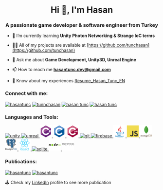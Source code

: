 <h1 align="center">Hi 👋, I'm Hasan</h1>
<h3 align="center">A passionate game developer & software engineer from Turkey</h3>

- 🔭 I’m currently learning **Unity Photon Networking & Strange IoC terms**

- 👨‍💻 All of my projects are available at [https://github.com/tunchasan](https://github.com/tunchasan)

- 💬 Ask me about **Game Development, Unity3D, Unreal Engine**

- 📫 How to reach me **hasantunc.dev@gmail.com**

- 📄 Know about my experiences [Resume_Hasan_Tunc_EN](https://github.com/tunchasan/tunchasan/files/8583549/Resume_Hasan_Tunc_EN.pdf)

<h3 align="left">Connect with me:</h3>
<p align="left">
<a href="https://linkedin.com/in/hasantunc" target="blank"><img align="center" src="https://raw.githubusercontent.com/rahuldkjain/github-profile-readme-generator/master/src/images/icons/Social/linked-in-alt.svg" alt="hasantunc" height="30" width="40" /></a>
<a href="https://instagram.com/tunnchasan" target="blank"><img align="center" src="https://raw.githubusercontent.com/rahuldkjain/github-profile-readme-generator/master/src/images/icons/Social/instagram.svg" alt="tunnchasan" height="30" width="40" /></a>
<a href="https://www.youtube.com/channel/UCwX_MY1qJwZwEh9z1I80uzA" target="blank"><img align="center" src="https://raw.githubusercontent.com/rahuldkjain/github-profile-readme-generator/master/src/images/icons/Social/youtube.svg" alt="hasan tunc" height="30" width="40" /></a>
<a href="https://hasan-tunc.itch.io" target="blank"><img align="center" src="https://user-images.githubusercontent.com/39636292/165754901-b574a8b3-58d4-4c10-9a08-982ae089ecc2.png" alt="hasan tunc" height="40" width="40" /></a>
</p>

<h3 align="left">Languages and Tools:</h3>
<p align="left"> 
    <a href="https://unity.com/" target="_blank" rel="noreferrer"> <img src="https://user-images.githubusercontent.com/39636292/165769742-c31d8302-7868-4845-82e9-4ea5ec282fd3.png" alt="unity" width="44" height="44"/> </a> 
  <a href="https://unrealengine.com/" target="_blank" rel="noreferrer"> <img src="https://user-images.githubusercontent.com/39636292/165765397-aabb0f4b-e317-4d3d-82dd-eb43e71ac467.png" alt="unreal" width="38" height="38"/> </a>
  <a href="https://www.w3schools.com/cs/" target="_blank" rel="noreferrer"> <img src="https://raw.githubusercontent.com/devicons/devicon/master/icons/csharp/csharp-original.svg" alt="csharp" width="40" height="40"/> </a> 
  <a href="https://www.cprogramming.com/" target="_blank" rel="noreferrer"> <img src="https://raw.githubusercontent.com/devicons/devicon/master/icons/c/c-original.svg" alt="c" width="40" height="40"/> </a> 
  <a href="https://www.w3schools.com/cpp/" target="_blank" rel="noreferrer"> <img src="https://raw.githubusercontent.com/devicons/devicon/master/icons/cplusplus/cplusplus-original.svg" alt="cplusplus" width="40" height="40"/> </a> 
 <a href="https://git-scm.com/" target="_blank" rel="noreferrer"> <img src="https://www.vectorlogo.zone/logos/git-scm/git-scm-icon.svg" alt="git" width="40" height="40"/> </a> 
  <a href="https://firebase.google.com/" target="_blank" rel="noreferrer"> <img src="https://www.vectorlogo.zone/logos/firebase/firebase-icon.svg" alt="firebase" width="40" height="40"/> </a> 
  <a href="https://www.java.com" target="_blank" rel="noreferrer"> <img src="https://raw.githubusercontent.com/devicons/devicon/master/icons/java/java-original.svg" alt="java" width="40" height="40"/> </a> 
  <a href="https://developer.mozilla.org/en-US/docs/Web/JavaScript" target="_blank" rel="noreferrer"> <img src="https://raw.githubusercontent.com/devicons/devicon/master/icons/javascript/javascript-original.svg" alt="javascript" width="40" height="40"/> </a> 
  <a href="https://www.mongodb.com/" target="_blank" rel="noreferrer"> <img src="https://raw.githubusercontent.com/devicons/devicon/master/icons/mongodb/mongodb-original-wordmark.svg" alt="mongodb" width="40" height="40"/> </a> 
  <a href="https://www.postgresql.org" target="_blank" rel="noreferrer"> <img src="https://raw.githubusercontent.com/devicons/devicon/master/icons/postgresql/postgresql-original-wordmark.svg" alt="postgresql" width="40" height="40"/> </a> 
  <a href="https://reactjs.org/" target="_blank" rel="noreferrer"> <img src="https://raw.githubusercontent.com/devicons/devicon/master/icons/react/react-original-wordmark.svg" alt="react" width="40" height="40"/> </a> 
  <a href="https://www.sqlite.org/" target="_blank" rel="noreferrer"> <img src="https://www.vectorlogo.zone/logos/sqlite/sqlite-icon.svg" alt="sqlite" width="40" height="40"/> </a>
  <a href="https://nodejs.org" target="_blank" rel="noreferrer"> <img src="https://raw.githubusercontent.com/devicons/devicon/master/icons/nodejs/nodejs-original-wordmark.svg" alt="nodejs" width="40" height="40"/> </a> 
  <a href="https://expressjs.com" target="_blank" rel="noreferrer"> <img src="https://raw.githubusercontent.com/devicons/devicon/master/icons/express/express-original-wordmark.svg" alt="express" width="40" height="40"/> </a> 
</p>

<h3 align="left">Publications:</h3>
<p align="left">
<a href="https://store.steampowered.com/app/1174200/Lands_of_Pharaoh_Episode_1/" target="blank"><img align="center" src="https://cdn.cloudflare.steamstatic.com/steam/apps/1174200/header.jpg?t=1606052898" alt="hasantunc" height="215" width="460" /></a>
    <a href="https://imafirehazard.itch.io/cube-runner" target="blank"><img align="center" src="https://img.itch.zone/aW1nLzg2NTUzNjQucG5n/original/QxyaAw.png" alt="hasantunc" height="215" width="270" /></a>
</p>

🕹️ Check my <a href>[LinkedIn](https://linkedin.com/in/hasantunc) profile to see more publication
